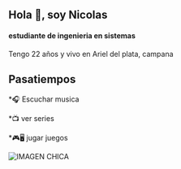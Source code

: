 ## Hola 👋, soy Nicolas
#### estudiante de ingenieria en sistemas
Tengo 22 años y vivo en Ariel del plata, campana
## Pasatiempos

*🎧 Escuchar musica

*📺 ver series

*🎮🖥️ jugar juegos





![IMAGEN CHICA](https://github.com/user-attachments/assets/ceb8e1f0-e513-430f-9510-a60ce89615a0)
